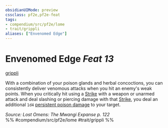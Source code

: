 ```yaml
---
obsidianUIMode: preview
cssclass: pf2e,pf2e-feat
tags:
- compendium/src/pf2e/lome
- trait/grippli
aliases: ["Envenomed Edge"]
---
```

# Envenomed Edge  *Feat 13*  
[grippli](../../rules/traits/grippli-b2.md)  


With a combination of your poison glands and herbal concoctions, you can consistently deliver venomous attacks when you hit an enemy's weak points. When you critically hit using a [Strike](../../rules/actions/strike.md) with a weapon or unarmed attack and deal slashing or piercing damage with that [Strike](../../rules/actions/strike.md), you deal an additional `1d4` [persistent poison damage](../../rules/conditions.md#Persistent%20Damage) to your target.

*Source: Lost Omens: The Mwangi Expanse p. 122*  
%% #compendium/src/pf2e/lome #trait/grippli %%